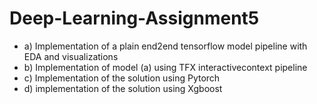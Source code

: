 # Deep-Learning-Assignment5

- a) Implementation of a plain end2end tensorflow model pipeline with EDA and visualizations
- b) Implementation of model (a) using TFX interactivecontext pipeline
- c) Implementation of the solution using Pytorch 
- d) implementation of the solution using Xgboost 
